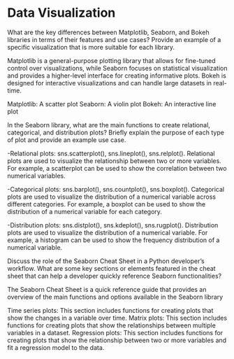 # Data Visualization 

What are the key differences between Matplotlib, Seaborn, and Bokeh libraries in terms of their features and use cases? Provide an example of a specific visualization that is more suitable for each library.

Matplotlib is a general-purpose plotting library that allows for fine-tuned control over visualizations, while Seaborn focuses on statistical visualization and provides a higher-level interface for creating informative plots. Bokeh is designed for interactive visualizations and can handle large datasets in real-time.

Matplotlib: A scatter plot
Seaborn: A violin plot
Bokeh: An interactive line plot

In the Seaborn library, what are the main functions to create relational, categorical, and distribution plots? Briefly explain the purpose of each type of plot and provide an example use case.

-Relational plots: sns.scatterplot(), sns.lineplot(), sns.relplot(). Relational plots are used to visualize the relationship between two or more variables. For example, a scatterplot can be used to show the correlation between two numerical variables.

-Categorical plots: sns.barplot(), sns.countplot(), sns.boxplot(). Categorical plots are used to visualize the distribution of a numerical variable across different categories. For example, a boxplot can be used to show the distribution of a numerical variable for each category.

-Distribution plots: sns.distplot(), sns.kdeplot(), sns.rugplot(). Distribution plots are used to visualize the distribution of a numerical variable. For example, a histogram can be used to show the frequency distribution of a numerical variable.



Discuss the role of the Seaborn Cheat Sheet in a Python developer’s workflow. What are some key sections or elements featured in the cheat sheet that can help a developer quickly reference Seaborn functionalities?

The Seaborn Cheat Sheet is a quick reference guide that provides an overview of the main functions and options available in the Seaborn library

Time series plots: This section includes functions for creating plots that show the changes in a variable over time.
Matrix plots: This section includes functions for creating plots that show the relationships between multiple variables in a dataset.
Regression plots: This section includes functions for creating plots that show the relationship between two or more variables and fit a regression model to the data.
